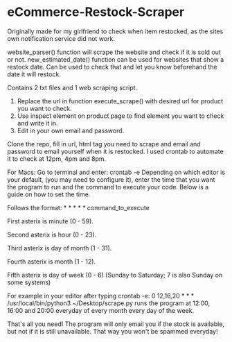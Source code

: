 # eCommerce-Restock-Scraper

Originally made for my girlfriend to check when item restocked, as the sites own notification service did not work.

website_parser() function will scrape the website and check if it is sold out or not.
new_estimated_date() function can be used for websites that show a restock date. Can be used to check that and let you know beforehand the date it will restock.

Contains 2 txt files and 1 web scraping script.
1. Replace the url in function execute_scrape() with desired url for product you want to check.
2. Use inspect element on product page to find element you want to check and write it in.
3. Edit in your own email and password.

Clone the repo, fill in url, html tag you need to scrape and email and password to email yourself when it is restocked.
I used crontab to automate it to check at 12pm, 4pm and 8pm.

For Macs:
Go to terminal and enter: crontab -e
Depending on which editor is your default, (you may need to configure it), enter the time that you want the program to run and the command to execute your code.
Below is a guide on how to set the time.

Follows the format: * * * * *  command_to_execute

First asterix is minute (0 - 59).

Second asterix is hour (0 - 23).

Third asterix is day of month (1 - 31).

Fourth asterix is month (1 - 12).

Fifth asterix is day of week (0 - 6) (Sunday to Saturday; 7 is also Sunday on some systems)

For example in your editor after typing crontab -e:
0 12,16,20 * * * /usr/local/bin/python3 ~/Desktop/scrape.py
runs the program at 12:00, 16:00 and 20:00 everyday of every month every day of the week.

That's all you need! The program will only email you if the stock is available, but not if it is still unavailable. That way you won't be spammed everyday!
